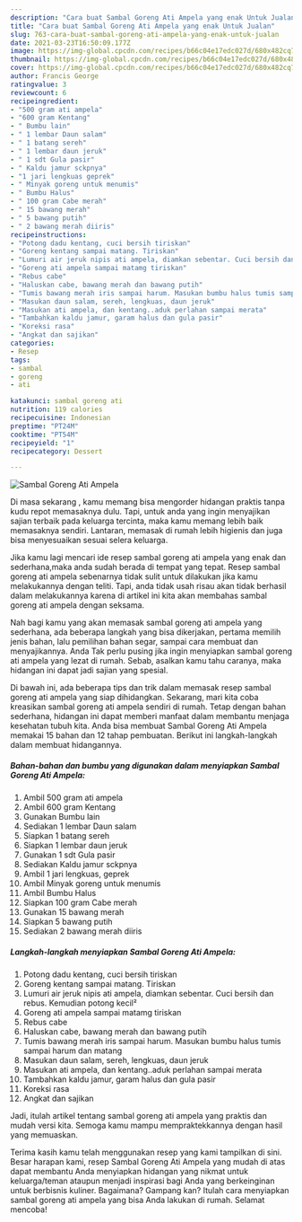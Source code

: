 ```yaml
---
description: "Cara buat Sambal Goreng Ati Ampela yang enak Untuk Jualan"
title: "Cara buat Sambal Goreng Ati Ampela yang enak Untuk Jualan"
slug: 763-cara-buat-sambal-goreng-ati-ampela-yang-enak-untuk-jualan
date: 2021-03-23T16:50:09.177Z
image: https://img-global.cpcdn.com/recipes/b66c04e17edc027d/680x482cq70/sambal-goreng-ati-ampela-foto-resep-utama.jpg
thumbnail: https://img-global.cpcdn.com/recipes/b66c04e17edc027d/680x482cq70/sambal-goreng-ati-ampela-foto-resep-utama.jpg
cover: https://img-global.cpcdn.com/recipes/b66c04e17edc027d/680x482cq70/sambal-goreng-ati-ampela-foto-resep-utama.jpg
author: Francis George
ratingvalue: 3
reviewcount: 6
recipeingredient:
- "500 gram ati ampela"
- "600 gram Kentang"
- " Bumbu lain"
- " 1 lembar Daun salam"
- " 1 batang sereh"
- " 1 lembar daun jeruk"
- " 1 sdt Gula pasir"
- " Kaldu jamur sckpnya"
- "1 jari lengkuas geprek"
- " Minyak goreng untuk menumis"
- " Bumbu Halus"
- " 100 gram Cabe merah"
- " 15 bawang merah"
- " 5 bawang putih"
- " 2 bawang merah diiris"
recipeinstructions:
- "Potong dadu kentang, cuci bersih tiriskan"
- "Goreng kentang sampai matang. Tiriskan"
- "Lumuri air jeruk nipis ati ampela, diamkan sebentar. Cuci bersih dan rebus. Kemudian potong kecil²"
- "Goreng ati ampela sampai matamg tiriskan"
- "Rebus cabe"
- "Haluskan cabe, bawang merah dan bawang putih"
- "Tumis bawang merah iris sampai harum. Masukan bumbu halus tumis sampai harum dan matang"
- "Masukan daun salam, sereh, lengkuas, daun jeruk"
- "Masukan ati ampela, dan kentang..aduk perlahan sampai merata"
- "Tambahkan kaldu jamur, garam halus dan gula pasir"
- "Koreksi rasa"
- "Angkat dan sajikan"
categories:
- Resep
tags:
- sambal
- goreng
- ati

katakunci: sambal goreng ati 
nutrition: 119 calories
recipecuisine: Indonesian
preptime: "PT24M"
cooktime: "PT54M"
recipeyield: "1"
recipecategory: Dessert

---
```



![Sambal Goreng Ati Ampela](https://img-global.cpcdn.com/recipes/b66c04e17edc027d/680x482cq70/sambal-goreng-ati-ampela-foto-resep-utama.jpg)

Di masa  sekarang , kamu memang bisa mengorder hidangan praktis tanpa kudu repot memasaknya dulu. Tapi, untuk anda yang ingin menyajikan sajian terbaik pada keluarga tercinta, maka kamu memang lebih baik memasaknya sendiri. Lantaran, memasak di rumah lebih higienis dan juga bisa menyesuaikan sesuai selera keluarga.

Jika kamu lagi mencari ide resep sambal goreng ati ampela yang enak dan sederhana,maka anda sudah berada di tempat yang tepat. Resep sambal goreng ati ampela  sebenarnya tidak sulit untuk dilakukan jika kamu melakukannya dengan teliti. Tapi, anda tidak usah risau akan tidak berhasil dalam melakukannya 
karena di artikel ini kita akan membahas sambal goreng ati ampela dengan seksama.  



Nah bagi kamu yang akan memasak sambal goreng ati ampela yang sederhana, ada beberapa langkah yang bisa dikerjakan, pertama memilih jenis bahan, lalu pemilihan bahan segar, sampai cara membuat dan menyajikannya. Anda Tak perlu pusing jika ingin menyiapkan sambal goreng ati ampela yang lezat di rumah. Sebab, asalkan kamu  tahu caranya, maka hidangan ini dapat jadi sajian yang spesial.

Di bawah ini, ada beberapa tips dan trik dalam memasak resep sambal goreng ati ampela yang siap dihidangkan. Sekarang, mari kita coba kreasikan sambal goreng ati ampela sendiri di rumah. Tetap dengan bahan sederhana, hidangan ini dapat memberi manfaat dalam membantu menjaga kesehatan tubuh kita. Anda bisa membuat Sambal Goreng Ati Ampela memakai 15 bahan dan 12 tahap pembuatan. Berikut ini langkah-langkah dalam membuat hidangannya.

<!--inarticleads1-->

##### Bahan-bahan dan bumbu yang digunakan dalam menyiapkan Sambal Goreng Ati Ampela:

1. Ambil 500 gram ati ampela
1. Ambil 600 gram Kentang
1. Gunakan  Bumbu lain
1. Sediakan  1 lembar Daun salam
1. Siapkan  1 batang sereh
1. Siapkan  1 lembar daun jeruk
1. Gunakan  1 sdt Gula pasir
1. Sediakan  Kaldu jamur sckpnya
1. Ambil 1 jari lengkuas, geprek
1. Ambil  Minyak goreng untuk menumis
1. Ambil  Bumbu Halus
1. Siapkan  100 gram Cabe merah
1. Gunakan  15 bawang merah
1. Siapkan  5 bawang putih
1. Sediakan  2 bawang merah diiris




<!--inarticleads2-->

##### Langkah-langkah menyiapkan Sambal Goreng Ati Ampela:

1. Potong dadu kentang, cuci bersih tiriskan
1. Goreng kentang sampai matang. Tiriskan
1. Lumuri air jeruk nipis ati ampela, diamkan sebentar. Cuci bersih dan rebus. Kemudian potong kecil²
1. Goreng ati ampela sampai matamg tiriskan
1. Rebus cabe
1. Haluskan cabe, bawang merah dan bawang putih
1. Tumis bawang merah iris sampai harum. Masukan bumbu halus tumis sampai harum dan matang
1. Masukan daun salam, sereh, lengkuas, daun jeruk
1. Masukan ati ampela, dan kentang..aduk perlahan sampai merata
1. Tambahkan kaldu jamur, garam halus dan gula pasir
1. Koreksi rasa
1. Angkat dan sajikan




Jadi, itulah artikel tentang  sambal goreng ati ampela  yang praktis dan mudah versi kita. Semoga kamu mampu mempraktekkannya dengan hasil yang memuaskan. 

Terima kasih kamu telah menggunakan resep yang kami tampilkan di sini. Besar harapan kami, resep  Sambal Goreng Ati Ampela yang mudah di atas dapat membantu Anda menyiapkan hidangan yang nikmat untuk keluarga/teman ataupun menjadi inspirasi bagi Anda yang berkeinginan untuk berbisnis kuliner. Bagaimana? Gampang kan? Itulah cara menyiapkan sambal goreng ati ampela yang bisa Anda lakukan di rumah. Selamat mencoba!

